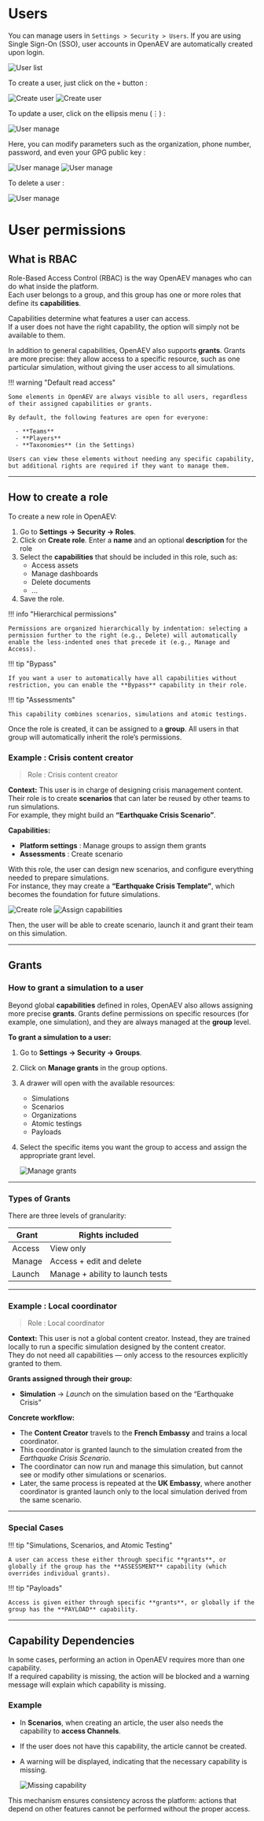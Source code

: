 # Users

You can manage users in `Settings > Security > Users`. If you are using Single Sign-On (SSO), user accounts in OpenAEV are automatically created upon login.

![User list](assets/user-list.png)

To create a user, just click on the `+` button :

![Create user](assets/user-creation.png)
![Create user](assets/user-creation-input.png)

To update a user, click on the ellipsis menu (⋮) : 

![User manage](assets/user-update.png)

Here, you can modify parameters such as the organization, phone number, password, and even your GPG public key : 

![User manage](assets/user-update-input.png)
![User manage](assets/user-update-pwd.png)

To delete a user : 

![User manage](assets/user-delete.png)


# User permissions

## What is RBAC

Role-Based Access Control (RBAC) is the way OpenAEV manages who can do what inside the platform.  
Each user belongs to a group, and this group has one or more roles that define its **capabilities**.

Capabilities determine what features a user can access.  
If a user does not have the right capability, the option will simply not be available to them.

In addition to general capabilities, OpenAEV also supports **grants**. Grants are more precise: they allow access to a specific resource, such as one particular simulation, without giving the user access to all simulations.

!!! warning "Default read access"

    Some elements in OpenAEV are always visible to all users, regardless of their assigned capabilities or grants.
    
    By default, the following features are open for everyone:
      
      - **Teams**
      - **Players**
      - **Taxonomies** (in the Settings)
    
    Users can view these elements without needing any specific capability, but additional rights are required if they want to manage them.

--- 

## How to create a role

To create a new role in OpenAEV:

1. Go to **Settings → Security → Roles**.
2. Click on **Create role**. Enter a **name** and an optional **description** for the role
3. Select the **capabilities** that should be included in this role, such as:
    - Access assets
    - Manage dashboards
    - Delete documents
    - ...
4. Save the role.

!!! info "Hierarchical permissions"

    Permissions are organized hierarchically by indentation: selecting a permission further to the right (e.g., Delete) will automatically enable the less-indented ones that precede it (e.g., Manage and Access).


!!! tip "Bypass"

    If you want a user to automatically have all capabilities without restriction, you can enable the **Bypass** capability in their role.


!!! tip "Assessments"

    This capability combines scenarios, simulations and atomic testings. 

Once the role is created, it can be assigned to a **group**. All users in that group will automatically inherit the role’s permissions.

### Example : Crisis content creator

> Role : Crisis content creator

**Context:** This user is in charge of designing crisis management content. Their role is to create **scenarios** that can later be reused by other teams to run simulations.  
For example, they might build an **“Earthquake Crisis Scenario”**.

**Capabilities:**

- **Platform settings** : Manage groups to assign them grants
- **Assessments** : Create scenario

With this role, the user can design new scenarios, and configure everything needed to prepare simulations.  
For instance, they may create a **“Earthquake Crisis Template”**, which becomes the foundation for future simulations.

![Create role](assets/create-role.png)
![Assign capabilities](assets/assign-capabilities.png)

Then, the user will be able to create scenario, launch it and grant their team on this simulation.

---

## Grants

### How to grant a simulation to a user

Beyond global **capabilities** defined in roles, OpenAEV also allows assigning more precise **grants**. Grants define permissions on specific resources (for example, one simulation), and they are always managed at the **group** level.

**To grant a simulation to a user:**

1. Go to **Settings → Security → Groups**.
2. Click on **Manage grants** in the group options.
3. A drawer will open with the available resources:
    - Simulations
    - Scenarios
    - Organizations
    - Atomic testings
    - Payloads
4. Select the specific items you want the group to access and assign the appropriate grant level.

   ![Manage grants](assets/manage-grants.png)

---

### Types of Grants

There are three levels of granularity:

| Grant   | Rights included                       |
|---------|---------------------------------------|
| Access  | View only                             |
| Manage  | Access + edit and delete              |
| Launch  | Manage + ability to launch tests      |

---

### Example : Local coordinator


> Role : Local coordinator


**Context:** This user is not a global content creator. Instead, they are trained locally to run a specific simulation designed by the content creator.  
They do not need all capabilities — only access to the resources explicitly granted to them.

**Grants assigned through their group:**

- **Simulation** → *Launch* on the simulation based on the “Earthquake Crisis”

**Concrete workflow:**

- The **Content Creator** travels to the **French Embassy** and trains a local coordinator.
- This coordinator is granted launch to the simulation created from the *Earthquake Crisis Scenario*.
- The coordinator can now run and manage this simulation, but cannot see or modify other simulations or scenarios.
- Later, the same process is repeated at the **UK Embassy**, where another coordinator is granted launch only to the local simulation derived from the same scenario.

---

### Special Cases

!!! tip "Simulations, Scenarios, and Atomic Testing"

    A user can access these either through specific **grants**, or globally if the group has the **ASSESSMENT** capability (which overrides individual grants).

!!! tip "Payloads"

    Access is given either through specific **grants**, or globally if the group has the **PAYLOAD** capability.

    
---
## Capability Dependencies

In some cases, performing an action in OpenAEV requires more than one capability.  
If a required capability is missing, the action will be blocked and a warning message will explain which capability is missing.

### Example

- In **Scenarios**, when creating an article, the user also needs the capability to **access Channels**.
- If the user does not have this capability, the article cannot be created.
- A warning will be displayed, indicating that the necessary capability is missing.

  ![Missing capability](assets/warning-missing-capabilities.png)

This mechanism ensures consistency across the platform: actions that depend on other features cannot be performed without the proper access.

